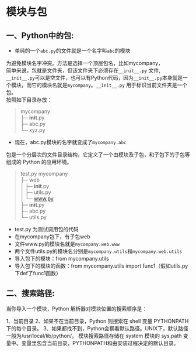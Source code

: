 # 模块与包

## 一、Python中的包:




* 单纯的一个`abc.py`的文件就是一个名字叫`abc`的模块


为避免模块名字冲突。方法是选择一个顶层包名，比如mycompany，  
简单来说，包就是文件夹，但该文件夹下必须存在`__init__.py` 文件,` __init__.py`可以是空文件，也可以有Python代码，因为`__init__.py`本身就是一个模块，而它的模块名就是`mycompany`。`__init__.py` 用于标识当前文件夹是一个包。     
按照如下目录存放：

> mycompany  
> ├─ __init__.py  
> ├─ abc.py  
> └─ xyz.py  
> 
* 现在，abc.py模块的名字就变成了`mycompany.abc`  

包是一个分层次的文件目录结构，它定义了一个由模块及子包，和子包下的子包等组成的 Python 的应用环境。

> test.py
> mycompany  
>  ├─ web  
>  │  ├─ __init__.py  
>  │  ├─ utils.py  
>  │  └─ www.py  
>  ├─ __init__.py  
>  ├─ abc.py  
>  └─ utils.py  

* test.py 为测试调用包的代码
* 在mycompany包下，有子包web
* 文件www.py的模块名就是`mycompany.web.www`
* 两个文件utils.py的模块名分别是`mycompany.utils`和`mycompany.web.utils`
* 导入包下的模块：from mycompany.utils
* 导入包下的模块的函数：from mycompany.utils import func1（假如utils.py下def了func1函数）




## 二、搜索路径:
当你导入一个模块，Python 解析器对模块位置的搜索顺序是：

1、当前目录
2、如果不在当前目录，Python 则搜索在 shell 变量 PYTHONPATH 下的每个目录。
3、如果都找不到，Python会察看默认路径。UNIX下，默认路径一般为/usr/local/lib/python/。
模块搜索路径存储在 system 模块的 sys.path 变量中。变量里包含当前目录，PYTHONPATH和由安装过程决定的默认目录。